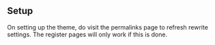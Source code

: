 Setup
-----
On setting up the theme, do visit the permalinks page to refresh rewrite settings. The register pages will only work if this is done.
